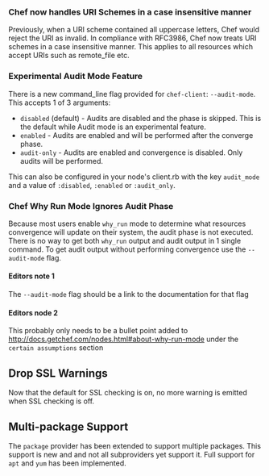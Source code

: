 <!---
This file is reset every time a new release is done. This file describes changes that have not yet been released.

Example Doc Change:
### Headline for the required change
Description of the required change.
-->

### Chef now handles URI Schemes in a case insensitive manner

Previously, when a URI scheme contained all uppercase letters, Chef would reject the URI as invalid. In compliance with RFC3986, Chef now treats URI schemes in a case insensitive manner. This applies to all resources which accept URIs such as remote_file etc.

### Experimental Audit Mode Feature

There is a new command_line flag provided for `chef-client`: `--audit-mode`.  This accepts 1 of 3 arguments:

* `disabled` (default) - Audits are disabled and the phase is skipped.  This is the default while Audit mode is an
experimental feature.
* `enabled` - Audits are enabled and will be performed after the converge phase.
* `audit-only` - Audits are enabled and convergence is disabled.  Only audits will be performed.

This can also be configured in your node's client.rb with the key `audit_mode` and a value of `:disabled`, `:enabled` or `:audit_only`.

### Chef Why Run Mode Ignores Audit Phase

Because most users enable `why_run` mode to determine what resources convergence will update on their system, the audit
phase is not executed.  There is no way to get both `why_run` output and audit output in 1 single command.  To get
audit output without performing convergence use the `--audit-mode` flag.

#### Editors note 1

The `--audit-mode` flag should be a link to the documentation for that flag

#### Editors node 2

This probably only needs to be a bullet point added to http://docs.getchef.com/nodes.html#about-why-run-mode under the
`certain assumptions` section

## Drop SSL Warnings
Now that the default for SSL checking is on, no more warning is emitted when SSL
checking is off.

## Multi-package Support
The `package` provider has been extended to support multiple packages. This
support is new and and not all subproviders yet support it. Full support for
`apt` and `yum` has been implemented.
